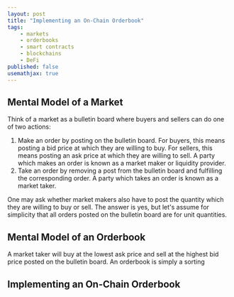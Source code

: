 ```yaml
---
layout: post
title: "Implementing an On-Chain Orderbook"
tags: 
    - markets
    - orderbooks
    - smart contracts
    - blockchains
    - DeFi
published: false
usemathjax: true
---
```

## Mental Model of a Market
Think of a market as a bulletin board where buyers and sellers can do one of two actions:

1. Make an order by posting on the bulletin board. For buyers, this means posting a bid price at which they are willing to buy. For sellers, this means posting an ask price at which they are willing to sell. A party which makes an order is known as a market maker or liquidity provider.
2. Take an order by removing a post from the bulletin board and fulfilling the corresponding order. A party which takes an order is known as a market taker.

One may ask whether market makers also have to post the quantity which they are willing to buy or sell. The answer is yes, but let's assume for simplicity that all orders posted on the bulletin board are for unit quantities. 

## Mental Model of an Orderbook
A market taker will buy at the lowest ask price and sell at the highest bid price posted on the bulletin board. An orderbook is simply a sorting  


## Implementing an On-Chain Orderbook
